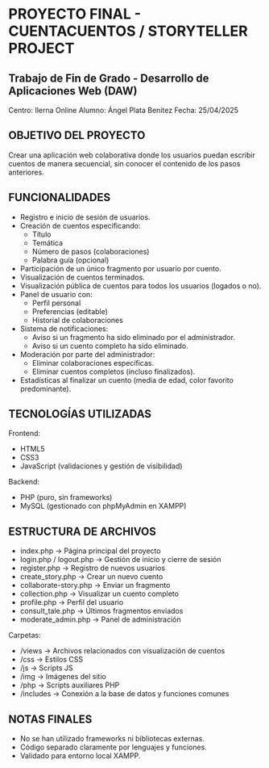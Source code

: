 PROYECTO FINAL - CUENTACUENTOS / STORYTELLER PROJECT
====================================================

Trabajo de Fin de Grado - Desarrollo de Aplicaciones Web (DAW)
--------------------------------------------------------------
Centro: Ilerna Online
Alumno: Ángel Plata Benítez
Fecha: 25/04/2025

OBJETIVO DEL PROYECTO
---------------------
Crear una aplicación web colaborativa donde los usuarios puedan escribir cuentos de manera secuencial, sin conocer el contenido de los pasos anteriores.

FUNCIONALIDADES
---------------
- Registro e inicio de sesión de usuarios.
- Creación de cuentos especificando:
  * Título
  * Temática
  * Número de pasos (colaboraciones)
  * Palabra guía (opcional)
- Participación de un único fragmento por usuario por cuento.
- Visualización de cuentos terminados.
- Visualización pública de cuentos para todos los usuarios (logados o no).
- Panel de usuario con:
  * Perfil personal
  * Preferencias (editable)
  * Historial de colaboraciones
- Sistema de notificaciones:
  * Aviso si un fragmento ha sido eliminado por el administrador.
  * Aviso si un cuento completo ha sido eliminado.
- Moderación por parte del administrador:
  * Eliminar colaboraciones específicas.
  * Eliminar cuentos completos (incluso finalizados).
- Estadísticas al finalizar un cuento (media de edad, color favorito predominante).

TECNOLOGÍAS UTILIZADAS
-----------------------
Frontend:
- HTML5
- CSS3
- JavaScript (validaciones y gestión de visibilidad)

Backend:
- PHP (puro, sin frameworks)
- MySQL (gestionado con phpMyAdmin en XAMPP)

ESTRUCTURA DE ARCHIVOS
-----------------------
- index.php                  → Página principal del proyecto
- login.php / logout.php     → Gestión de inicio y cierre de sesión
- register.php               → Registro de nuevos usuarios
- create_story.php           → Crear un nuevo cuento
- collaborate-story.php      → Enviar un fragmento
- collection.php             → Visualizar un cuento completo
- profile.php                → Perfil del usuario
- consult_tale.php           → Últimos fragmentos enviados
- moderate_admin.php         → Panel de administración

Carpetas:
- /views                     → Archivos relacionados con visualización de cuentos
- /css                       → Estilos CSS
- /js                        → Scripts JS
- /img                       → Imágenes del sitio
- /php                       → Scripts auxiliares PHP
- /includes                  → Conexión a la base de datos y funciones comunes

NOTAS FINALES
-------------
- No se han utilizado frameworks ni bibliotecas externas.
- Código separado claramente por lenguajes y funciones.
- Validado para entorno local XAMPP.
